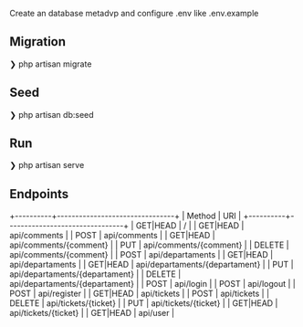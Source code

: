 Create an database metadvp and configure .env like .env.example

## Migration
❯ php artisan migrate

## Seed
❯ php artisan db:seed

## Run
❯ php artisan serve

## Endpoints
+----------+--------------------------------+
| Method   | URI                            |
+----------+--------------------------------+
| GET|HEAD | /                              |
| GET|HEAD | api/comments                   |
| POST     | api/comments                   |
| GET|HEAD | api/comments/{comment}         |
| PUT      | api/comments/{comment}         |
| DELETE   | api/comments/{comment}         |
| POST     | api/departaments               |
| GET|HEAD | api/departaments               |
| GET|HEAD | api/departaments/{departament} |
| PUT      | api/departaments/{departament} |
| DELETE   | api/departaments/{departament} |
| POST     | api/login                      |
| POST     | api/logout                     |
| POST     | api/register                   |
| GET|HEAD | api/tickets                    |
| POST     | api/tickets                    |
| DELETE   | api/tickets/{ticket}           |
| PUT      | api/tickets/{ticket}           |
| GET|HEAD | api/tickets/{ticket}           |
| GET|HEAD | api/user                       |
